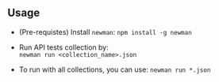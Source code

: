 ## Usage

- (Pre-requistes) Install 
    `newman`: `npm install -g newman`
    
- Run API tests collection by:  
    `newman run <collection_name>.json`
    
- To run with all collections, you can use: 
    `newman run *.json`
